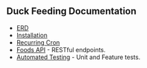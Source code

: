 ## Duck Feeding Documentation

- [ERD](ERD.md)
- [Installation](Installation.md)
- [Recurring Cron](Recurring.md)
- [Foods API](Foods.md) - RESTful endpoints.
- [Automated Testing](Tests.md) - Unit and Feature tests.
